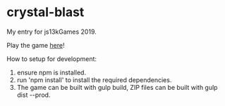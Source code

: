 # crystal-blast
My entry for js13kGames 2019.

Play the game [here](https://yorkcs.com/games/crystal-blast)!

How to setup for development:

1. ensure npm is installed.
2. run 'npm install' to install the required dependencies.
3. The game can be built with gulp build, ZIP files can be built with gulp dist --prod.

